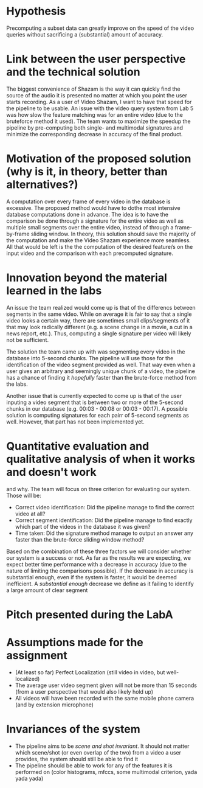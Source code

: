 # Hypothesis
Precomputing a subset data can greatly improve on the speed of the video queries without sacrificing a (substantial) amount of accuracy.

# Link between the user perspective and the technical solution
The biggest convenience of Shazam is the way it can quickly find the source of the audio it is presented no matter at which you point the user starts recording. As a user of Video Shazam, I want to have that speed for the pipeline to be usable. An issue with the video query system from Lab 5 was how slow the feature matching was for an entire video (due to the bruteforce method it used). The team wants to maximize the speedup the pipeline by pre-computing both single- and multimodal signatures and minimize the corresponding decrease in accuracy of the final product.

# Motivation of the proposed solution (why is it, in theory, better than alternatives?)
A computation over every frame of every video in the database is excessive. The proposed method would have to dothe most intensive database computations done in advance. The idea is to have the comparison be done through a signature for the entire video as well as multiple small segments over the entire video, instead of through a frame-by-frame sliding window. In theory, this solution should save the majority of the computation and make the Video Shazam experience more seamless. All that would be left is the the computation of the desired feature/s on the input video and the comparison with each precomputed signature.

# Innovation beyond the material learned in the labs

An issue the team realized would come up is that of the differencs between segments in the same video. While on average it is fair to say that a single video looks a certain way, there are sometimes small clips/segments of it that may look radically different (e.g. a scene change in a movie, a cut in a news report, etc.). Thus, computing a single signature per video will likely not be sufficient.

The solution the team came up with was segmenting every video in the database into 5-second chunks. The pipeline will use those for the identification of the video segment provided as well. That way even when a user gives an arbitrary and seemingly unique chunk of a video, the pipeline has a chance of finding it *hopefully* faster than the brute-force method from the labs.

Another issue that is currently expected to come up is that of the user inputing a video segment that is between two or more of the 5-second chunks in our database (e.g. 00:03 - 00:08 or 00:03 - 00:17). A possible solution is computing signatures for each pairr of 5-second segments as well. However, that part has not been implemented yet.

# Quantitative evaluation and qualitative analysis of when it works and doesn't work
and why.
The team will focus on three criterion for evaluating our system. Those will be:

- Correct video identification: Did the pipeline manage to find the correct video at all?
- Correct segment identification: Did the pipeline manage to find exactly which part of the videos in the database it was given?
- Time taken: Did the signature method manage to output an answer any faster than the brute-force sliding window method?

Based on the combination of these three factors we will consider whether our system is a success or not. As far as the results we are expecting, we expect better time performance with a decrease in accuracy (due to the nature of limiting the comparisons possible). If the decrease in accuracy is substantial enough, even if the system is faster, it would be deemed inefficient. A *substantial enough* decrease we define as it failing to identify a large amount of clear segment

# Pitch presented during the LabA

# Assumptions made for the assignment
- (At least so far) Perfect Localization (still video in video, but well-localized)
- The average user video segment given will not be more than 15 seconds (from a user perspective that would also likely hold up)
- All videos will have been recorded with the same mobile phone camera (and by extension microphone)

# Invariances of the system
- The pipeline aims to be *scene and shot invariant*. It should not matter which scene/shot (or even overlap of the two) from a video a user provides, the system should still be able to find it
- The pipeline should be able to work for any of the features it is performed on (color histograms, mfccs, some multimodal criterion, yada yada yada)
